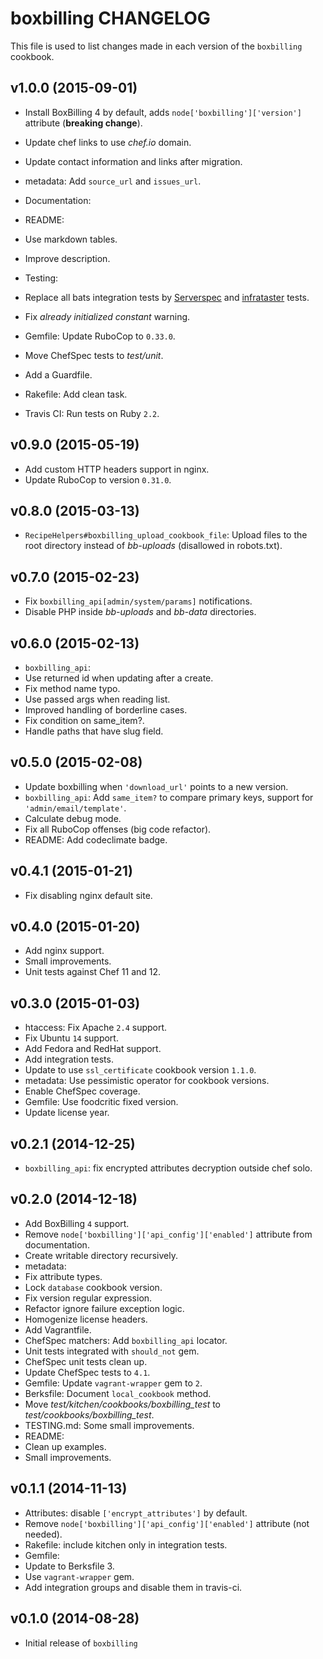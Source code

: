 boxbilling CHANGELOG
====================

This file is used to list changes made in each version of the `boxbilling` cookbook.

## v1.0.0 (2015-09-01)

* Install BoxBilling 4 by default, adds `node['boxbilling']['version']` attribute (**breaking change**).
* Update chef links to use *chef.io* domain.
* Update contact information and links after migration.
* metadata: Add `source_url` and `issues_url`.

* Documentation:
 * README:
  * Use markdown tables.
  * Improve description.

* Testing:
 * Replace all bats integration tests by [Serverspec](http://serverspec.org/) and [infrataster](https://github.com/ryotarai/infrataster) tests.
 * Fix *already initialized constant* warning.
 * Gemfile: Update RuboCop to `0.33.0`.
 * Move ChefSpec tests to *test/unit*.
 * Add a Guardfile.
 * Rakefile: Add clean task.
 * Travis CI: Run tests on Ruby `2.2`.

## v0.9.0 (2015-05-19)

* Add custom HTTP headers support in nginx.
* Update RuboCop to version `0.31.0`.

## v0.8.0 (2015-03-13)

* `RecipeHelpers#boxbilling_upload_cookbook_file`: Upload files to the root directory instead of *bb-uploads* (disallowed in robots.txt).

## v0.7.0 (2015-02-23)

* Fix `boxbilling_api[admin/system/params]` notifications.
* Disable PHP inside *bb-uploads* and *bb-data* directories.

## v0.6.0 (2015-02-13)

* `boxbilling_api`:
 * Use returned id when updating after a create.
 * Fix method name typo.
 * Use passed args when reading list.
 * Improved handling of borderline cases.
 * Fix condition on same_item?.
 * Handle paths that have slug field.

## v0.5.0 (2015-02-08)

* Update boxbilling when `'download_url'` points to a new version.
* `boxbilling_api`: Add `same_item?` to compare primary keys, support for `'admin/email/template'`.
* Calculate debug mode.
* Fix all RuboCop offenses (big code refactor).
* README: Add codeclimate badge.

## v0.4.1 (2015-01-21)

* Fix disabling nginx default site.

## v0.4.0 (2015-01-20)

* Add nginx support.
* Small improvements.
* Unit tests against Chef 11 and 12.

## v0.3.0 (2015-01-03)

* htaccess: Fix Apache `2.4` support.
* Fix Ubuntu `14` support.
* Add Fedora and RedHat support.
* Add integration tests.
* Update to use `ssl_certificate` cookbook version `1.1.0`.
* metadata: Use pessimistic operator for cookbook versions.
* Enable ChefSpec coverage.
* Gemfile: Use foodcritic fixed version.
* Update license year.

## v0.2.1 (2014-12-25)

* `boxbilling_api`: fix encrypted attributes decryption outside chef solo.

## v0.2.0 (2014-12-18)

* Add BoxBilling `4` support.
* Remove `node['boxbilling']['api_config']['enabled']` attribute from documentation.
* Create writable directory recursively.
* metadata:
 * Fix attribute types.
 * Lock `database` cookbook version.
* Fix version regular expression.
* Refactor ignore failure exception logic.
* Homogenize license headers.
* Add Vagrantfile.
* ChefSpec matchers: Add `boxbilling_api` locator.
* Unit tests integrated with `should_not` gem.
* ChefSpec unit tests clean up.
* Update ChefSpec tests to `4.1`.
* Gemfile: Update `vagrant-wrapper` gem to `2`.
* Berksfile: Document `local_cookbook` method.
* Move *test/kitchen/cookbooks/boxbilling_test* to *test/cookbooks/boxbilling_test*.
* TESTING.md: Some small improvements.
* README:
 * Clean up examples.
 * Small improvements.

## v0.1.1 (2014-11-13)

* Attributes: disable `['encrypt_attributes']` by default.
* Remove `node['boxbilling']['api_config']['enabled']` attribute (not needed).
* Rakefile: include kitchen only in integration tests.
* Gemfile:
 * Update to Berksfile 3.
 * Use `vagrant-wrapper` gem.
 * Add integration groups and disable them in travis-ci.

## v0.1.0 (2014-08-28)

* Initial release of `boxbilling`
